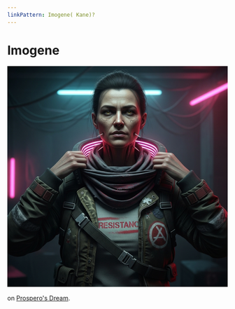 ```yaml
---
linkPattern: Imogene( Kane)?
---
```

# Imogene

<div class="grid" markdown>

![Portrait](./imogene-kane.png)

<div markdown>

 on [Prospero's Dream](prosperos-dream.md).

</div>
</div>
